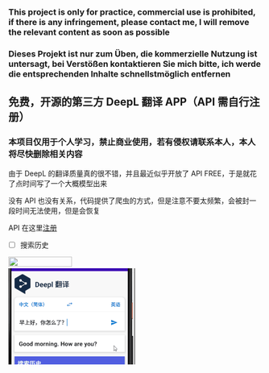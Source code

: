 
### This project is only for practice, commercial use is prohibited, if there is any infringement, please contact me, I will remove the relevant content as soon as possible

### Dieses Projekt ist nur zum Üben, die kommerzielle Nutzung ist untersagt, bei Verstößen kontaktieren Sie mich bitte, ich werde die entsprechenden Inhalte schnellstmöglich entfernen


## 免费，开源的第三方 DeepL 翻译 APP（API 需自行注册）

### 本项目仅用于个人学习，禁止商业使用，若有侵权请联系本人，本人将尽快删除相关内容

由于 DeepL 的翻译质量真的很不错，并且最近似乎开放了 API FREE，于是就花了点时间写了一个大概模型出来

没有 API 也没有关系，代码提供了爬虫的方式，但是注意不要太频繁，会被封一段时间无法使用，但是会恢复

API 在这里[注册](https://www.deepl.com/pro#developer)

- [ ] 搜索历史


<img src = "demo.gif" width="50%" height="50%"> <img src = "demo2.gif" width="50%" height="50%">
